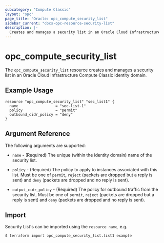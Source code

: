 ```yaml
---
subcategory: "Compute Classic"
layout: "opc"
page_title: "Oracle: opc_compute_security_list"
sidebar_current: "docs-opc-resource-security-list"
description: |-
  Creates and manages a security list in an Oracle Cloud Infrastructure Compute Classic identity domain.
---
```


# opc\_compute\_security\_list

The ``opc_compute_security_list`` resource creates and manages a security list in an Oracle Cloud Infrastructure Compute Classic identity domain.

## Example Usage

```hcl
resource "opc_compute_security_list" "sec_list1" {
  name                 = "sec-list-1"
  policy               = "permit"
  outbound_cidr_policy = "deny"
}
```

## Argument Reference

The following arguments are supported:

* `name` - (Required) The unique (within the identity domain) name of the security list.

* `policy` - (Required) The policy to apply to instances associated with this list. Must be one of `permit`,
`reject` (packets are dropped but a reply is sent) and `deny` (packets are dropped and no reply is sent).

* `output_cidr_policy` - (Required) The policy for outbound traffic from the security list. Must be one of `permit`,
`reject` (packets are dropped but a reply is sent) and `deny` (packets are dropped and no reply is sent).

## Import

Security List's can be imported using the `resource name`, e.g.

```shell
$ terraform import opc_compute_security_list.list1 example
```
